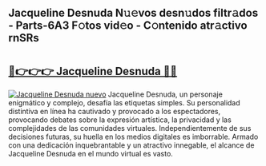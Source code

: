 ## Jacqueline Desnuda N𝚞𝚎vos desn𝚞dos filtr𝚊dos - Parts-6A3 F𝚘tos vid𝚎o - C𝚘ntenido atr𝚊ctivo rnSRs

# <h2><a href="http://mb34fz.tromn.icu/?c=Jacqueline+Desnuda">🔗👉👉👉 Jacqueline Desnuda 🔗🔗</a></h2>

[![Jacqueline Desnuda nuevo](https://i.imgur.com/pEAQMta.gif)](http://mb34fz.tromn.icu/?c=Jacqueline+Desnuda)
Jacqueline Desnuda, un personaje enigmático y complejo, desafía las etiquetas simples. Su personalidad distintiva en línea ha cautivado y provocado a los espectadores, provocando debates sobre la expresión artística, la privacidad y las complejidades de las comunidades virtuales. Independientemente de sus decisiones futuras, su huella en los medios digitales es imborrable. Armado con una dedicación inquebrantable y un atractivo innegable, el alcance de Jacqueline Desnuda en el mundo virtual es vasto.

